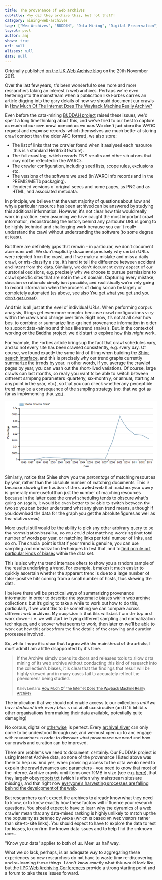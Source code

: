 ```yaml
---
title: The provenance of web archives
subtitle: Why did they archive this, but not that?!
category: mining-web-archives
tags: ["Web Archives", "BUDDAH", "Data Mining", "Digital Preservation"]
layout: post
author: anj
shown: true
url: null
aliases: null
date: null
---
```


Originally published [on the UK Web Archive blog](http://britishlibrary.typepad.co.uk/webarchive/2015/11/the-provenance-of-web-archives.html) on the 20th November 2015.

Over the last few years, it's been wonderful to see more and more researchers taking an interest in web archives. Perhaps we're even teetering into the mainstream when a publication like Forbes carries an article digging into the gory details of how we should document our crawls in [How Much Of The Internet Does The Wayback Machine Really Archive?](http://www.forbes.com/sites/kalevleetaru/2015/11/16/how-much-of-the-internet-does-the-wayback-machine-really-archive/)

<!--break-->

Even before the data-mining [BUDDAH project](http://buddah.projects.history.ac.uk/) raised these issues, we'd spent a long time thinking about this, and we've tried to our best to capture as much of our own crawl context as we can. We don't just store the WARC request and response records (which themselves are much better at storing crawl context than the older ARC format), we also store:

- The list of links that the crawler found when it analysed each resource (this is a standard Heritrix3 feature).
- The full crawl log, which records DNS results and other situations that may not be reflected in the WARCs.
- The crawler configuration, including seed lists, scope rules, exclusions etc.
- The versions of the software we used (in WARC Info records and in the PREMIS/METS packaging).
- Rendered versions of original seeds and home pages, as PNG and as HTML, and associated metadata.

In principle, we believe that the vast majority of questions about how and why a particular resource has been archived can be answered by studying this additional information. However, it's not clear how this would really work in practice. Even assuming we have caught the most important crawl information, reconstructing the history behind any particular URL is going to be highly technical and challenging work because you can't really understand the crawl without understanding the software (to some degree at least).

But there are definitely gaps that remain - in particular, we don’t document absences well. We don’t explicitly document precisely why certain URLs were rejected from the crawl, and if we make a mistake and miss a daily crawl, or mis-classify a site, it’s hard to tell the difference between accident and intent from the data. Similarly, we don’t document every aspect of our curatorial decisions, e.g. precisely why we choose to pursue permissions to crawl specific sites that are not in the UK domain. Capturing every mistake, decision or rationale simply isn’t possible, and realistically we’re only going to record information when the process of doing so can be largely or completely automated (as above, see also [You get what you get and you don't get upset](http://blog.dshr.org/2015/11/you-get-what-you-get-and-you-dont-get.html)).

And this is all just at the level of individual URLs. When performing corpus analysis, things get even more complex because crawl configurations vary within the crawls and change over time. Right now, it’s not at all clear how best to combine or summarize fine-grained provenance information in order to support data-mining and things like trend analysis. But, in the context of working on the Buddha project, we did start to explore how this *might* work. 

For example, the Forbes article brings up the fact that crawl schedules vary, and so not every site has been crawled consistently, e.g. every day. Of course, we found exactly the same kind of thing when building the [Shine search interface](https://www.webarchive.org.uk/shine/graph), and this is precisely why our trend graphs currently summarize the trends by year. In other words, if you average the crawled pages by year, you can wash out the short-lived variations.  Of course, large crawls can last months, so really you want to be able to switch between different sampling parameters (quarterly, six-monthly, or annual, starting at any point in the year, etc.), so that you can check whether any perceptible trend may be a consequence of the sampling strategy (not that we got as far as implementing that, [yet](https://github.com/ukwa/shine/pulls)).

[!["Global Financial Crisis"](/blog/images/shine-global-financial-crisis.png)](https://www.webarchive.org.uk/shine/graph?query=%22Global+Financial+Crisis%22&year_start=1996&year_end=2013&action=update)

Similarly, notice that Shine show you the *percentage* of matching resources by year, rather than the absolute number of matching documents.  This is because showing the fraction of the crawled web that matches your query is generally more useful than just the number of matching resources because in the latter case the crawl scheduling tends to obscure what's going on (again, it would be even better to be able to switch between the two so you can better understand what any given trend means, although if you download the data for the graph you get the absolute figures as well as the relative ones). 

More useful still would be the ability to pick any other arbitrary query to be the normalization baseline, so you could plot matching words against total number of words per year, or matching links per total number of links, and so on. The crucial point is that if your trend is genuine, you can use sampling and normalization techniques to test that, and to [find or rule out particular kinds of biases](https://acerbialberto.wordpress.com/2013/04/14/normalisation-biases-in-google-ngram/) within the data set.

This is also why the trend interface offers to show you a random sample of the results underlying a trend. For example, it makes it much easier to quickly ascertain whether the apparent trend is due to a large number of false-positive hits coming from a  small number of hosts, thus skewing the data.

I believe there will be practical ways of summarizing provenance information in order to describe the systematic biases within web archive collections, but it’s going to take a while to work out how to do this, particularly if we want this to be something we can compare across different web archives. My suspicion is that this will start from the top and work down - i.e. we will start by trying different sampling and normalization techniques, and discover what seems to work, then later on we’ll be able to work out how this arises from the fine details of the crawling and curation processes involved.

So, while I hope it is clear that I agree with the main thrust of the article, I must admit I am a little disappointed by it's tone.

> If the Archive simply opens its doors and releases tools to allow data mining of its web archive without conducting this kind of research into the collection’s biases, it is clear that the findings that result will be highly skewed and in many cases fail to accurately reflect the phenomena being studied.
>
> <small>Kalev Leetaru, [How Much Of The Internet Does The Wayback Machine Really Archive?](http://www.forbes.com/sites/kalevleetaru/2015/11/16/how-much-of-the-internet-does-the-wayback-machine-really-archive/)</small>

The implication that we should not enable access to our collections *until we have deduced their every bias* is not at all constructive (and if it inhibits other organisations from making their data available, potentially quite damaging).

No corpus, digital or [otherwise](http://www.wired.com/2015/10/pitfalls-of-studying-language-with-google-ngram/), is perfect. Every [archival sliver](http://inkdroid.org/2013/11/26/the-web-as-a-preservation-medium/) can only come to be understood through use, and we must open up to and engage with researchers in order to discover what provenance we need and how our crawls and curation can be improved.

There are problems we need to document, certainly. Our BUDDAH project is using Internet Archive data, so none of the provenance I listed above was there to help us. And yes, when providing access to the data we do need to explain the crawl dynamics and parameters - you need to know that most of the Internet Archive crawls omit items over 10MB in size (see e.g. [here](http://readme.lk/archiving-internet-wayback-machine/)), that they largely obey [robots.txt](https://en.wikipedia.org/wiki/Robots_exclusion_standard) (which is often why mainstream sites are missing), and that right now [everyone's harvesting processes are falling behind the development of the web](http://blog.dshr.org/2012/05/harvesting-and-preserving-future-web.html).

But researchers can't expect the archives to already know what they need to know, or to know exactly how these factors will influence your research questions. You should expect to have to learn why the dynamics of a web crawler mean that any data-mined ranking is highly unlikely to match up the the popularity as defined by Alexa (which is based on web visitors rather than site-to-site links). You should expect to have to explore the data to test for biases, to confirm the known data issues and to help find the unknown ones. 

"Know your data" applies to both of us. Meet us half way.

What we do lack, perhaps, is an adequate way to aggregating these experiences so new researchers do not have to waste time re-discovering and re-learning these things. I don't know exactly what this would look like, but the [IIPC Web Archiving Conferences](http://netpreserve.org/2016-general-assembly-web-archiving-conference-reykjav%C3%ADk-overview) provide a strong starting point and a forum to take these issues forward.

